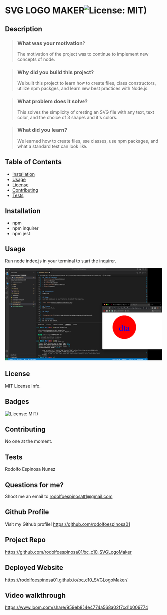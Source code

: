 # SVG LOGO MAKER![License: MIT)](https://img.shields.io/badge/License-MIT-yellow.svg)
    
## Description

> ### What was your motivation?
> The motivation of the project was to continue to implement new concepts of node. 

> ### Why did you build this project?
> We built this project to learn how to create files, class constructors, utilize npm packges, and learn new best practices with Node.js.

> ### What problem does it solve?
> This solves the simplicity of creating an SVG file with any text, text color, and the choice of 3 shapes and it's colors.

> ### What did you learn?
> We learned how to create files, use classes, use npm packages, and what a standard test can look like.
  

## Table of Contents
- [Installation](#installation)
- [Usage](#usage)
- [License](#license)
- [Contributing](#contributing)
- [Tests](#tests)


## Installation
- npm
- npm inquirer
- npm jest

## Usage
Run node index.js in your terminal to start the inquirer.

![Alt text](lib/img/module10prev.png)

## License
MIT License Info.

## Badges

![License: MIT)](https://img.shields.io/badge/License-MIT-yellow.svg)

## Contributing
No one at the moment.

## Tests
Rodolfo Espinosa Nunez

## Questions for me?
Shoot me an email to rodolfoespinosa01@gmail.com

## Github Profile
Visit my Github profile!
https://github.com/rodolfoespinosa01

## Project Repo
https://github.com/rodolfoespinosa01/bc_c10_SVGLogoMaker

## Deployed Website
https://rodolfoespinosa01.github.io/bc_c10_SVGLogoMaker/

## Video walkthrough
https://www.loom.com/share/959eb854e4774a568a02f7cd1b009774